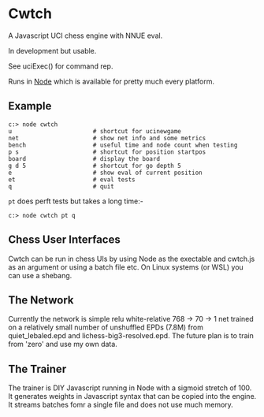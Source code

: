 # Cwtch

A Javascript UCI chess engine with NNUE eval.

In development but usable. 

See uciExec() for command rep.

Runs in [Node](https://nodejs.org/en) which is available for pretty much every platform.

## Example

```
c:> node cwtch
u                       # shortcut for ucinewgame
net                     # show net info and some metrics
bench                   # useful time and node count when testing
p s                     # shortcut for position startpos
board                   # display the board
g d 5                   # shortcut for go depth 5
e                       # show eval of current position 
et                      # eval tests
q                       # quit
```
`pt` does perft tests but takes a long time:-
```
c:> node cwtch pt q
```
## Chess User Interfaces

Cwtch can be run in chess UIs by using Node as the exectable and cwtch.js as an argument or using a batch file etc. On Linux systems (or WSL) you can use a shebang.

## The Network

Currently the network is simple relu white-relative 768 -> 70 -> 1 net trained on a relatively small number of unshuffled EPDs (7.8M) from quiet_lebaled.epd and lichess-big3-resolved.epd. The future plan is to train from 'zero' and use my own data.

## The Trainer

The trainer is DIY Javascript running in Node with a sigmoid stretch of 100.  It generates weights in Javascript syntax that can be copied into the engine. It streams batches fomr a single file and does not use much memory.





